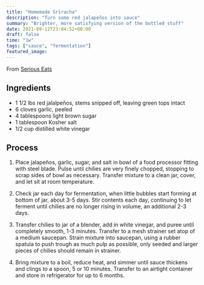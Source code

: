 ```yaml
---
title: "Homemade Sriracha"
description: "Turn some red jalapeños into sauce"
summary: "Brighter, more satisfying version of the bottled stuff"
date: 2021-09-12T23:04:52+00:00
draft: false
time: "1w"
tags: ["sauce", "fermentation"]
featured_image: 
---
```


From [Serious Eats](https://www.seriouseats.com/sriracha-recipe-from-scratch "Sriracha from Scratch")

## Ingredients

- 1 1/2 lbs red jalalpeños, stems snipped off, leaving green tops intact
- 6 cloves garlic, peeled
- 4 tablespoons light brown sugar
- 1 tablespoon Kosher salt
- 1/2 cup distilled white vinegar

## Process

1. Place jalapeños, garlic, sugar, and salt in bowl of a food processor fitting with steel blade. Pulse until chilies are very finely chopped, stopping to scrap sides of bowl as necessary. Transfer mixture to a clean jar, cover, and let sit at room temperature.

1. Check jar each day for fermentation, when little bubbles start forming at bottom of jar, about 3-5 days. Stir contents each day, continuing to let ferment until chilies are no longer rising in volume, an additional 2-3 days.

1. Transfer chilies to jar of a blender, add in white vinegar, and puree until completely smooth, 1-3 minutes. Transfer to a mesh strainer set atop of a medium saucepan. Strain mixture into saucepan, using a rubber spatula to push trough as much pulp as possible, only seeded and larger pieces of chilies should remain in strainer.

1. Bring mixture to a boil, reduce heat, and simmer until sauce thickens and clings to a spoon, 5 or 10 minutes. Transfer to an airtight container and store in refrigerator for up to 6 months.
